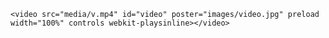 ```<video src="media/v.mp4" id="video" poster="images/video.jpg" preload width="100%" controls webkit-playsinline></video>```